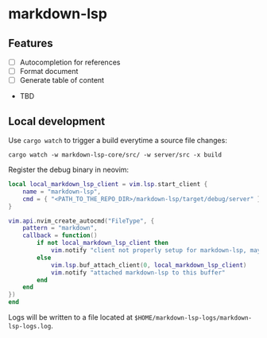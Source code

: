 # markdown-lsp

## Features
- [ ] Autocompletion for references
- [ ] Format document
- [ ] Generate table of content
- TBD

## Local development
Use `cargo watch` to trigger a build everytime a source file changes:
```shell
cargo watch -w markdown-lsp-core/src/ -w server/src -x build
```

Register the debug binary in neovim:
```lua
local local_markdown_lsp_client = vim.lsp.start_client {
    name = "markdown-lsp",
    cmd = { "<PATH_TO_THE_REPO_DIR>/markdown-lsp/target/debug/server" },
}

vim.api.nvim_create_autocmd("FileType", {
    pattern = "markdown",
    callback = function()
        if not local_markdown_lsp_client then
            vim.notify "client not properly setup for markdown-lsp, maybe it hasn't been compiled ?"
        else
            vim.lsp.buf_attach_client(0, local_markdown_lsp_client)
            vim.notify "attached markdown-lsp to this buffer"
        end
    end
})
end
```

Logs will be written to a file located at `$HOME/markdown-lsp-logs/markdown-lsp-logs.log`.
